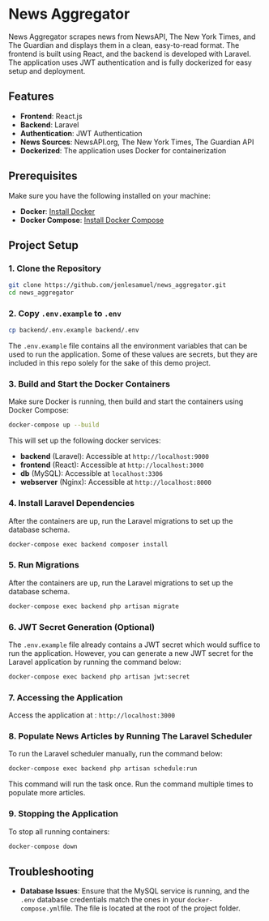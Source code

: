 
# News Aggregator

News Aggregator scrapes news from NewsAPI, The New York Times, and The Guardian and displays them in a clean,
easy-to-read format. The frontend is built using React, and the backend is developed with Laravel. The application uses JWT authentication and is fully dockerized for easy setup and deployment.

## Features

- **Frontend**: React.js
- **Backend**: Laravel
- **Authentication**: JWT Authentication
- **News Sources**: NewsAPI.org, The New York Times, The Guardian API
- **Dockerized**: The application uses Docker for containerization

## Prerequisites

Make sure you have the following installed on your machine:

- **Docker**: [Install Docker](https://docs.docker.com/get-docker/)
- **Docker Compose**: [Install Docker Compose](https://docs.docker.com/compose/install/)

## Project Setup

### 1. Clone the Repository

```bash
git clone https://github.com/jenlesamuel/news_aggregator.git
cd news_aggregator
```

### 2. Copy `.env.example` to `.env`

```bash
cp backend/.env.example backend/.env
```
The `.env.example` file contains all the environment variables that can be used to run the application. Some of these values are secrets, but they are included in this repo solely for the sake of this demo project.


### 3. Build and Start the Docker Containers

Make sure Docker is running, then build and start the containers using Docker Compose:

```bash
docker-compose up --build
```

This will set up the following docker services:

- **backend** (Laravel): Accessible at `http://localhost:9000`
- **frontend** (React): Accessible at `http://localhost:3000`
- **db** (MySQL): Accessible at `localhost:3306`
- **webserver** (Nginx): Accessible at `http://localhost:8000`

### 4. Install Laravel Dependencies

After the containers are up, run the Laravel migrations to set up the database schema.

```bash
docker-compose exec backend composer install
```

### 5. Run Migrations

After the containers are up, run the Laravel migrations to set up the database schema.

```bash
docker-compose exec backend php artisan migrate
```

### 6. JWT Secret Generation (Optional)

The `.env.example` file already contains a JWT secret which would suffice to run the application. However, you can generate a new JWT secret for the Laravel application by running the command below:

```bash
docker-compose exec backend php artisan jwt:secret
```

### 7. Accessing the Application
Access the application at : `http://localhost:3000`

### 8. Populate News Articles by Running The Laravel Scheduler 

To run the Laravel scheduler manually, run the command below: 

```bash
docker-compose exec backend php artisan schedule:run
```
This command will run the task once. Run the command multiple times to populate more articles.


### 9. Stopping the Application

To stop all running containers:

```bash
docker-compose down
```

## Troubleshooting

- **Database Issues**: Ensure that the MySQL service is running, and the `.env` database credentials match the ones in your `docker-compose.yml`file. The file is located at the root of the project folder.

